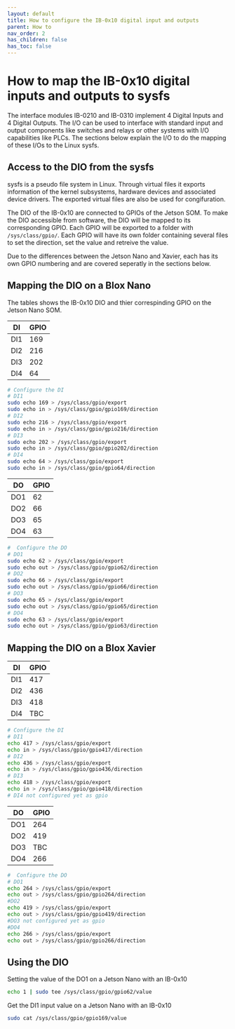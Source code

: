 ```yaml
---
layout: default
title: How to configure the IB-0x10 digital input and outputs
parent: How to
nav_order: 2
has_children: false
has_toc: false
---
```


# How to map the IB-0x10 digital inputs and outputs to sysfs

The interface modules IB-0210 and IB-0310 implement 4 Digital Inputs and 4 Digital Outputs. The I/O can be used to interface with standard input and output components like switches and relays or other systems with I/O capabilities like PLCs. The sections below explain the I/O to do the mapping of these I/Os to the Linux sysfs.


## Access to the DIO from the sysfs

sysfs is a pseudo file system in Linux. Through virtual files it exports information of the kernel subsystems, hardware devices and associated device drivers. The exported virtual files are also be used for congifuration. 

The DIO of the IB-0x10 are connected to GPIOs of the Jetson SOM. To make the DIO accessible from software, the DIO will be mapped to its corresponding GPIO. Each GPIO will be exported to a folder with `/sys/class/gpio/`. Each GPIO will have its own folder containing several files to set the direction, set the value and retreive the value. 

Due to the differences between the Jetson Nano and Xavier, each has its own GPIO numbering and are covered seperatly in the sections below. 

## Mapping the DIO on a Blox Nano

The tables shows the IB-0x10 DIO and thier correspinding GPIO on the Jetson Nano SOM.

| **DI** | **GPIO** |
|--------|----------|
|   DI1  |    169   |
|   DI2  |    216   |
|   DI3  |    202   |
|   DI4  |     64   |

```bash
# Configure the DI
# DI1
sudo echo 169 > /sys/class/gpio/export
sudo echo in > /sys/class/gpio/gpio169/direction
# DI2
sudo echo 216 > /sys/class/gpio/export
sudo echo in > /sys/class/gpio/gpio216/direction
# DI3
sudo echo 202 > /sys/class/gpio/export
sudo echo in > /sys/class/gpio/gpio202/direction
# DI4 
sudo echo 64 > /sys/class/gpio/export
sudo echo in > /sys/class/gpio/gpio64/direction
```

| **DO** | **GPIO** |
|--------|----------|
|   DO1  |     62   |
|   DO2  |     66   |
|   DO3  |     65   |
|   DO4  |     63   |

```bash
#  Configure the DO
# DO1
sudo echo 62 > /sys/class/gpio/export
sudo echo out > /sys/class/gpio/gpio62/direction
# DO2
sudo echo 66 > /sys/class/gpio/export
sudo echo out > /sys/class/gpio/gpio66/direction
# DO3 
sudo echo 65 > /sys/class/gpio/export
sudo echo out > /sys/class/gpio/gpio65/direction
# DO4
sudo echo 63 > /sys/class/gpio/export
sudo echo out > /sys/class/gpio/gpio63/direction
```


## Mapping the DIO on a Blox Xavier


| **DI** | **GPIO** |
|--------|----------|
|   DI1  |    417   |
|   DI2  |    436   |
|   DI3  |    418   |
|   DI4  |    TBC   |

```bash
# Configure the DI
# DI1
echo 417 > /sys/class/gpio/export
echo in > /sys/class/gpio/gpio417/direction
# DI2
echo 436 > /sys/class/gpio/export
echo in > /sys/class/gpio/gpio436/direction
# DI3
echo 418 > /sys/class/gpio/export
echo in > /sys/class/gpio/gpio418/direction
# DI4 not configured yet as gpio
```

| **DO** | **GPIO** |
|--------|----------|
|   DO1  |    264   |
|   DO2  |    419   |
|   DO3  |    TBC   |
|   DO4  |    266   |

```bash
#  Configure the DO
# DO1
echo 264 > /sys/class/gpio/export
echo out > /sys/class/gpio/gpio264/direction
#DO2
echo 419 > /sys/class/gpio/export
echo out > /sys/class/gpio/gpio419/direction
#DO3 not configured yet as gpio
#DO4
echo 266 > /sys/class/gpio/export
echo out > /sys/class/gpio/gpio266/direction
```

## Using the DIO

Setting the value of the DO1 on a Jetson Nano with an IB-0x10
```bash
echo 1 | sudo tee /sys/class/gpio/gpio62/value
```

Get the DI1 input value on a Jetson Nano with an IB-0x10

```bash
sudo cat /sys/class/gpio/gpio169/value
```